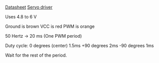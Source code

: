[Datasheet](http://www.ee.ic.ac.uk/pcheung/teaching/DE1_EE/stores/sg90_datasheet.pdf)
[Servo driver](https://pkg.go.dev/tinygo.org/x/drivers/servo)

Uses 4.8 to 6 V

Ground is brown
VCC is red
PWM is orange

50 Hertz -> 20 ms (One PWM period)

Duty cycle:
0 degrees (center) 1.5ms
+90 degrees 2ms
-90 degrees 1ms

Wait for the rest of the period.